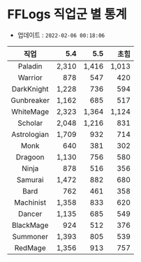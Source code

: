 # FFLogs 직업군 별 통계

- 업데이트 : `2022-02-06 00:18:06`

|직업|5.4|5.5|초힘|
|:-:|-:|-:|-:|
|Paladin|2,310|1,416|1,013|
|Warrior|878|547|420|
|DarkKnight|1,228|736|594|
|Gunbreaker|1,162|685|517|
|WhiteMage|2,323|1,364|1,124|
|Scholar|2,048|1,216|831|
|Astrologian|1,709|932|714|
|Monk|640|381|302|
|Dragoon|1,130|756|580|
|Ninja|878|516|356|
|Samurai|1,472|882|680|
|Bard|762|461|358|
|Machinist|1,358|833|620|
|Dancer|1,135|685|549|
|BlackMage|924|512|376|
|Summoner|1,393|805|539|
|RedMage|1,356|913|757|
